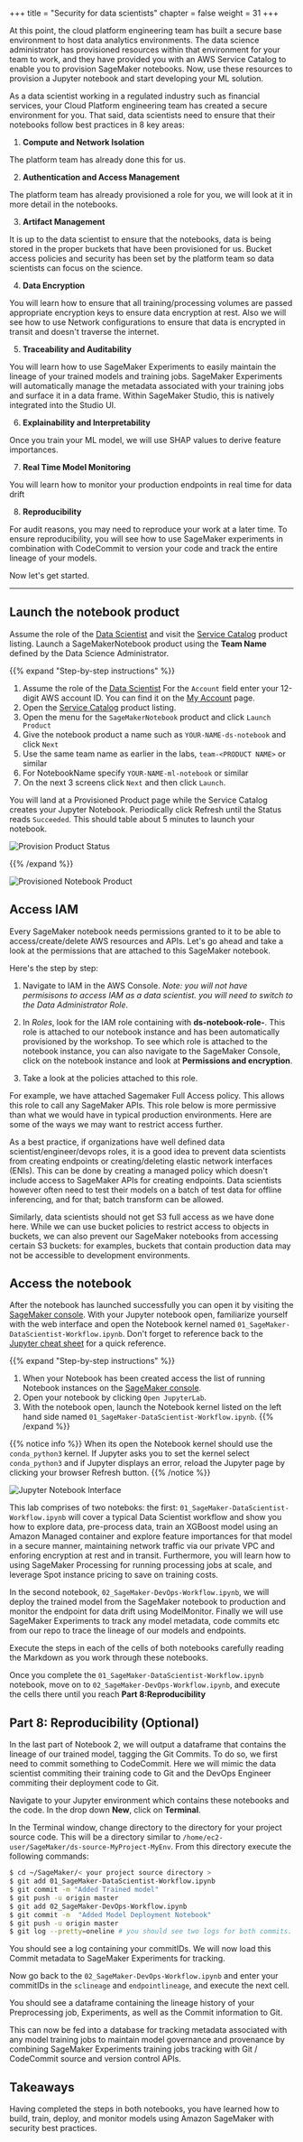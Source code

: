 +++
title = "Security for data scientists"
chapter = false
weight = 31
+++

At this point, the cloud platform engineering team has built a secure base environment to host data analytics environments.  The data science administrator has provisioned resources within that environment for your team to work, and they have provided you with an AWS Service Catalog to enable you to provision SageMaker notebooks.  Now, use these resources to provision a Jupyter notebook and start developing your ML solution.

As a data scientist working in a regulated industry such as financial services, your Cloud Platform engineering team has created a secure environment for you. That said, data scientists need to ensure that their notebooks follow best practices in 8 key areas:

1. **Compute and Network Isolation**

The platform team has already done this for us.

2. **Authentication and Access Management**

The platform team has already provisioned a role for you, we will look at it in more detail in the notebooks. 

3. **Artifact Management**

It is up to the data scientist to ensure that the notebooks, data is being stored in the proper buckets that have been provisioned for us. Bucket access policies and security has been set by the platform team so data scientists can focus on the science.

4. **Data Encryption**

You will learn how to ensure that all training/processing volumes are passed appropriate encryption keys to ensure data encryption at rest. Also we will see how to use Network configurations to ensure that data is encrypted in transit and doesn't traverse the internet.

5. **Traceability and Auditability**

You will learn how to use SageMaker Experiments to easily maintain the lineage of your trained models and training jobs. SageMaker Experiments will automatically manage the metadata associated with your training jobs and surface it in a data frame. Within SageMaker Studio, this is natively integrated into the Studio UI.

6. **Explainability and Interpretability**

Once you train your ML model, we will use SHAP values to derive feature importances. 

7. **Real Time Model Monitoring**

You will learn how to monitor your production endpoints in real time for data drift

8. **Reproducibility**

For audit reasons, you may need to reproduce your work at a later time. To ensure reproducibility, you will see how to use SageMaker experiments in combination with CodeCommit to version your code and track the entire lineage of your models.

Now let's get started.

---

## Launch the notebook product

Assume the role of the [Data Scientist](https://signin.aws.amazon.com/switchrole?account=000000000000&roleName=DataScientist&displayName=DataScientist) and visit the [Service Catalog](https://console.aws.amazon.com/servicecatalog/home?#/products) product listing.  Launch a SageMakerNotebook product using the **Team Name** defined by the Data Science Administrator.

{{% expand "Step-by-step instructions" %}}
1. Assume the role of the [Data Scientist](https://signin.aws.amazon.com/switchrole?account=000000000000&roleName=DataScientist&displayName=DataScientist) 
For the `Account` field enter your 12-digit AWS account ID.  You can find it on the [My Account](https://console.aws.amazon.com/billing/home?#/account) page.
1. Open the [Service Catalog](https://console.aws.amazon.com/servicecatalog/home?#/products) product listing.
1. Open the menu for the `SageMakerNotebook` product and click `Launch Product`
1. Give the notebook product a name such as `YOUR-NAME-ds-notebook` and click `Next`
1. Use the same team name as earlier in the labs, `team-<PRODUCT NAME>` or similar
1. For NotebookName specify `YOUR-NAME-ml-notebook` or similar
1. On the next 3 screens click `Next` and then click `Launch`.

You will land at a Provisioned Product page while the Service Catalog creates your Jupyter Notebook.  Periodically click Refresh until the Status reads `Succeeded`.  This should table about 5 minutes to launch your notebook.

![Provision Product Status](https://github.com/stefannatu/sagemaker-workshop/blob/master/static/images/launch_product_status.png)

{{% /expand %}}

![Provisioned Notebook Product](https://github.com/stefannatu/sagemaker-workshop/blob/master/static/images/provisioned_product.png)

## Access IAM
Every SageMaker notebook needs permissions granted to it to be able to access/create/delete AWS resources and APIs. Let's go ahead and take a look at the permissions that are attached to this SageMaker notebook. 

Here's the step by step:

1. Navigate to IAM in the AWS Console. *Note: you will not have permisisons to access IAM as a data scientist. you will need to switch to the Data Administrator Role*.

2. In *Roles*, look for the IAM role containing with **ds-notebook-role-**. This role is attached to our notebook instance and has been automatically provisioned by the workshop. To see which role is attached to the notebook instance, you can also navigate to the SageMaker Console, click on the notebook instance and look at **Permissions and encryption**. 

3. Take a look at the policies attached to this role. 

For example, we have attached Sagemaker Full Access policy. This allows this role to call any SageMaker APIs. This role below is more permissive than what we would have in typical production environments. Here are some of the ways we may want to restrict access further. 

As a best practice, if organizations have well defined data scientist/engineer/devops roles, it is a good idea to prevent data scientists from creating endpoints or creating/deleting elastic network interfaces (ENIs). This can be done by creating a managed policy which doesn't include access to SageMaker APIs for creating endpoints. Data scientists however often need to test their models on a batch of test data for offline inferencing, and for that; batch transform can be allowed. 

Similarly, data scientists should not get S3 full access as we have done here. While we can use bucket policies to restrict access to objects in buckets, we can also prevent our SageMaker notebooks from accessing certain S3 buckets: for examples, buckets that contain production data may not be accessible to development environments.


## Access the notebook
After the notebook has launched successfully you can open it by visiting the [SageMaker console](https://console.aws.amazon.com/sagemaker/home).  With your Jupyter notebook open, familiarize yourself with the web interface and open the Notebook kernel named `01_SageMaker-DataScientist-Workflow.ipynb`.  Don't forget to reference back to the [Jupyter cheat sheet](https://www.edureka.co/blog/cheatsheets/jupyter-notebook-cheat-sheet) for a quick reference.

{{% expand "Step-by-step instructions" %}}
1. When your Notebook has been created access the list of running Notebook instances on the [SageMaker console](https://console.aws.amazon.com/sagemaker/home?#/notebook-instances).  
1. Open your notebook by clicking `Open JupyterLab`.
1. With the notebook open, launch the Notebook kernel listed on the left hand side named `01_SageMaker-DataScientist-Workflow.ipynb`.
{{% /expand %}}

{{% notice info %}}
When its open the Notebook kernel should use the `conda_python3` kernel.  If Jupyter asks you to set the kernel select `conda_python3` and if Jupyter displays an error, reload the Jupyter page by clicking your browser Refresh button.
{{% /notice %}}

![Jupyter Notebook Interface](/images/jupyter_notebooks.png)

This lab comprises of two noteboks: the first: `01_SageMaker-DataScientist-Workflow.ipynb` will cover a typical Data Scientist workflow and show you how to explore data, pre-process data, train an XGBoost model using an Amazon Managed container and explore feature importances for that model in a secure manner, maintaining network traffic via our private VPC and enforing encryption at rest and in transit. Furthermore, you will learn how to using SageMaker Processing for running processing jobs at scale, and leverage Spot instance pricing to save on training costs.

In the second notebook, `02_SageMaker-DevOps-Workflow.ipynb`, we will deploy the trained model from the SageMaker notebook to production and monitor the endpoint for data drift using ModelMonitor. Finally we will use SageMaker Experiments to track any model metadata, code commits etc from our repo to trace the lineage of our models and endpoints.

Execute the steps in each of the cells of both notebooks carefully reading the Markdown as you work through these notebooks. 

Once you complete the `01_SageMaker-DataScientist-Workflow.ipynb` notebook, move on to `02_SageMaker-DevOps-Workflow.ipynb`, and execute the cells there until you reach **Part 8:Reproducibility**

## Part 8: Reproducibility (Optional)

In the last part of Notebook 2, we will output a dataframe that contains the lineage of our trained model, tagging the Git Commits. To do so, we first need to commit something to CodeCommit. Here we will mimic the data scientist commiting their training code to Git and the DevOps Engineer commiting their deployment code to Git. 

Navigate to your Jupyter environment which contains these notebooks and the code. In the drop down **New**, click on **Terminal**.

In the Terminal window, change directory to the directory for your project source code.  This will be a directory similar to `/home/ec2-user/SageMaker/ds-source-MyProject-MyEnv`.  From this directory execute the following commands: 

```bash
$ cd ~/SageMaker/< your project source directory >
$ git add 01_SageMaker-DataScientist-Workflow.ipynb
$ git commit -m "Added Trained model" 
$ git push -u origin master
$ git add 02_SageMaker-DevOps-Workflow.ipynb
$ git commit -m  "Added Model Deployment Notebook"
$ git push -u origin master
$ git log --pretty=oneline # you should see two logs for both commits. 
```
You should see a log containing your commitIDs. We will now load this Commit metadata to SageMaker Experiments for tracking.

Now go back to the `02_SageMaker-DevOps-Workflow.ipynb` and enter your commitIDs in the `sclineage` and `endpointlineage`, and execute the next cell.

You should see a dataframe containing the lineage history of your Preprocessing job, Experiments, as well as the Commit information to Git. 

This can now be fed into a database for tracking metadata associated with any model training jobs to maintain model governance and provenance by combining SageMaker Experiments training jobs tracking with Git / CodeCommit source and version control APIs.

## Takeaways

Having completed the steps in both notebooks, you have learned how to build, train, deploy, and monitor models using Amazon SageMaker with security best practices. 

